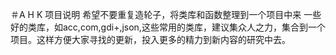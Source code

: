 ＃A H K 项目说明
希望不要重复造轮子，将类库和函数整理到一个项目中来
一些好的类库，如acc,com,gdi+,json,这些常用的类库，建议集众人之力，集合到一个项目。这样方便大家寻找的更新，投入更多的精力到新内容的研究中去。

